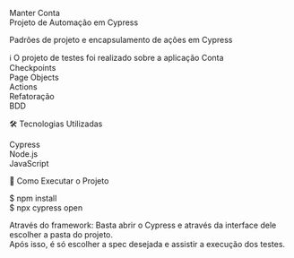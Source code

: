 Manter Conta<br>
Projeto de Automação em Cypress<br>

Padrões de projeto e encapsulamento de ações em Cypress<br>

ℹ️ O projeto de testes foi realizado sobre a aplicação Conta<br>
Checkpoints<br>
Page Objects<br>
Actions<br>
Refatoração<br>
BDD <br>

🛠️ Tecnologias Utilizadas<br>

Cypress<br>
Node.js<br>
JavaScript<br>

🏁 Como Executar o Projeto<br>

$ npm install<br>
$ npx cypress open<br>

Através do framework: Basta abrir o Cypress e através da interface dele escolher a pasta do projeto.<br>
Após isso, é só escolher a spec desejada e assistir a execução dos testes.

